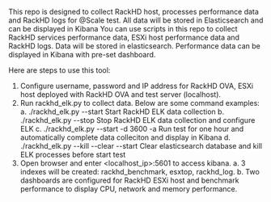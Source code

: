 This repo is designed to collect RackHD host, processes performance data and RackHD logs for @Scale test.
All data will be stored in Elasticsearch and can be displayed in Kibana
You can use scripts in this repo to collect RackHD services performance data, ESXi host performance data and RackHD logs.
Data will be stored in elasticsearch. Performance data can be displayed in Kibana with pre-set dashboard.

Here are steps to use this tool:
1. Configure username, password and IP address for RackHD OVA, ESXi host deployed with RackHD OVA and test server (localhost).
2. Run rackhd_elk.py to collect data. Below are some command examples:
    a. ./rackhd_elk.py --start
        Start RackHD ELK data collection
    b. ./rackhd_elk.py --stop
        Stop RackHD ELK data collection and configure ELK
    c. ./rackhd_elk.py --start -d 3600 -a
        Run test for one hour and automatically complete data colleciton and display in Kibana
    d. ./rackhd_elk.py --kill --clear --start 
        Clear elasticsearch database and kill ELK processes before start test
3. Open browser and enter <localhost_ip>:5601 to access kibana.
    a. 3 indexes will be created: rackhd_benchmark, esxtop, rackhd_log. 
    b. Two dashboards are configured for RackHD ESXi host and benchmark performance to display CPU, network and memory performance. 

